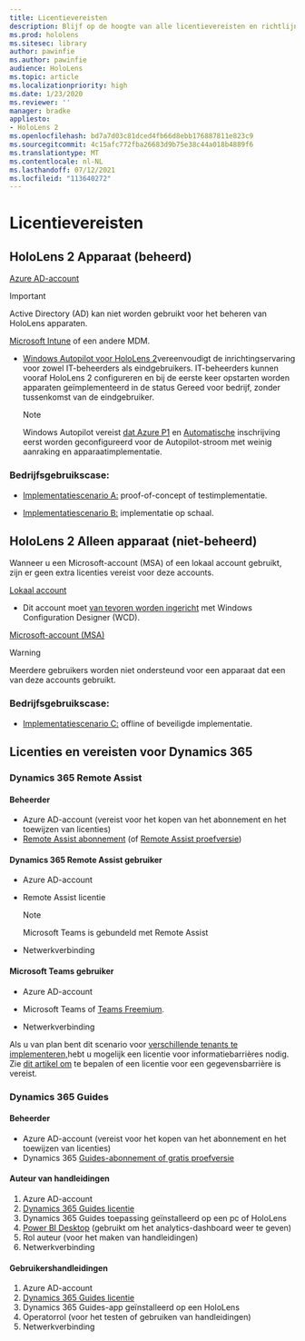 ```yaml
---
title: Licentievereisten
description: Blijf op de hoogte van alle licentievereisten en richtlijnen die u nodig hebt voor mobile device management, HoloLens en Remote Assist.
ms.prod: hololens
ms.sitesec: library
author: pawinfie
ms.author: pawinfie
audience: HoloLens
ms.topic: article
ms.localizationpriority: high
ms.date: 1/23/2020
ms.reviewer: ''
manager: bradke
appliesto:
- HoloLens 2
ms.openlocfilehash: bd7a7d03c81dced4fb66d8ebb176887811e823c9
ms.sourcegitcommit: 4c15afc772fba26683d9b75e38c44a018b4889f6
ms.translationtype: MT
ms.contentlocale: nl-NL
ms.lasthandoff: 07/12/2021
ms.locfileid: "113640272"
---
```

# <a name="license-requirements"></a>Licentievereisten

## <a name="hololens-2-device-managed"></a>HoloLens 2 Apparaat (beheerd)

[Azure AD-account](/azure/active-directory/)

> [!IMPORTANT]
> Active Directory (AD) kan niet worden gebruikt voor het beheren van HoloLens apparaten.

[Microsoft Intune](/mem/intune/fundamentals/what-is-intune) of een andere MDM.
- [Windows Autopilot voor HoloLens 2](hololens2-autopilot.md)vereenvoudigt de inrichtingservaring voor zowel IT-beheerders als eindgebruikers. IT-beheerders kunnen vooraf HoloLens 2 configureren en bij de eerste keer opstarten worden apparaten geïmplementeerd in de status Gereed voor bedrijf, zonder tussenkomst van de eindgebruiker. 

  > [!NOTE]
  > Windows Autopilot vereist [dat Azure P1](/azure/active-directory/fundamentals/active-directory-whatis) en [Automatische](/mem/intune/enrollment/windows-enroll#enable-windows-10-automatic-enrollment) inschrijving eerst worden geconfigureerd voor de Autopilot-stroom met weinig aanraking en apparaatimplementatie. 

### <a name="business-use-case"></a>Bedrijfsgebruikscase: 

- [Implementatiescenario A:](hololens-requirements.md#scenario-a-deploy-to-cloud-connected-devices) proof-of-concept of testimplementatie.

- [Implementatiescenario B:](hololens-requirements.md#scenario-b-deploy-inside-your-organizations-network) implementatie op schaal.

## <a name="hololens-2-device-only-non-managed"></a>HoloLens 2 Alleen apparaat (niet-beheerd)

Wanneer u een Microsoft-account (MSA) of een lokaal account gebruikt, zijn er geen extra licenties vereist voor deze accounts.

[Lokaal account](/windows/security/identity-protection/access-control/local-accounts)

- Dit account moet [van tevoren worden ingericht](hololens-provisioning.md#provisioning-package-hololens-wizard) met Windows Configuration Designer (WCD).

[Microsoft-account (MSA)](/windows/security/identity-protection/access-control/microsoft-accounts)

> [!WARNING]
> Meerdere gebruikers worden niet ondersteund voor een apparaat dat een van deze accounts gebruikt.

### <a name="business-use-case"></a>Bedrijfsgebruikscase: 

- [Implementatiescenario C:](hololens-requirements.md#scenario-c-deploy-in-secure-offline-environment) offline of beveiligde implementatie.
 
## <a name="dynamics-365-licensing-and-requirements"></a>Licenties en vereisten voor Dynamics 365

### <a name="dynamics-365-remote-assist"></a>Dynamics 365 Remote Assist 

#### <a name="admin"></a>Beheerder

- Azure AD-account (vereist voor het kopen van het abonnement en het toewijzen van licenties)
- [Remote Assist abonnement](/dynamics365/mixed-reality/remote-assist/buy-and-deploy-remote-assist) (of [Remote Assist proefversie](/dynamics365/mixed-reality/remote-assist/try-remote-assist))
    
#### <a name="dynamics-365-remote-assist-user"></a>Dynamics 365 Remote Assist gebruiker

- Azure AD-account

- Remote Assist licentie 

  > [!NOTE]
  > Microsoft Teams is gebundeld met Remote Assist

- Netwerkverbinding

#### <a name="microsoft-teams-user"></a>Microsoft Teams gebruiker

- Azure AD-account

- Microsoft Teams of [Teams Freemium](https://products.office.com/microsoft-teams/free).

- Netwerkverbinding

Als u van plan bent dit scenario voor [verschillende tenants te implementeren,](/dynamics365/mixed-reality/remote-assist/cross-tenant-overview#scenario-2-leasing-services-to-other-tenants)hebt u mogelijk een licentie voor informatiebarrières nodig. Zie [dit artikel om](/dynamics365/mixed-reality/remote-assist/cross-tenant-licensing-implementation#step-1-determine-if-information-barriers-are-necessary) te bepalen of een licentie voor een gegevensbarrière is vereist.

### <a name="dynamics-365-guides"></a>Dynamics 365 Guides 

#### <a name="admin"></a>Beheerder

- Azure AD-account (vereist voor het kopen van het abonnement en het toewijzen van licenties)
- Dynamics 365 [Guides-abonnement of gratis proefversie](/dynamics365/mixed-reality/guides/setup-step-one)

#### <a name="guides-author"></a>Auteur van handleidingen

1. Azure AD-account
1. [Dynamics 365 Guides licentie](/dynamics365/mixed-reality/guides/requirements)
1. Dynamics 365 Guides toepassing geïnstalleerd op een pc of HoloLens
1. [Power BI Desktop](https://powerbi.microsoft.com/desktop/) (gebruikt om het analytics-dashboard weer te geven)
1. Rol auteur (voor het maken van handleidingen)
1. Netwerkverbinding

#### <a name="guides-user"></a>Gebruikershandleidingen

1. Azure AD-account
1. [Dynamics 365 Guides licentie](/dynamics365/mixed-reality/guides/requirements)
1. Dynamics 365 Guides-app geïnstalleerd op een HoloLens
1. Operatorrol (voor het testen of gebruiken van handleidingen)
1. Netwerkverbinding

